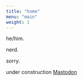 ```yaml
---
title: "home"
menu: "main"
weight: 1
---
```


he/him.

nerd.

sorry.

under construction
<a rel="me" href="https://hachyderm.io/@eggg">Mastodon</a>
